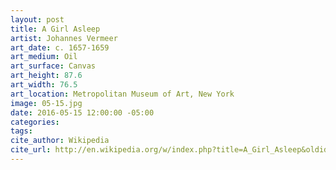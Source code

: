 ```yaml
---
layout: post
title: A Girl Asleep
artist: Johannes Vermeer
art_date: c. 1657-1659
art_medium: Oil
art_surface: Canvas
art_height: 87.6
art_width: 76.5
art_location: Metropolitan Museum of Art, New York
image: 05-15.jpg
date: 2016-05-15 12:00:00 -05:00
categories:
tags:
cite_author: Wikipedia
cite_url: http://en.wikipedia.org/w/index.php?title=A_Girl_Asleep&oldid=587024379
---
```

